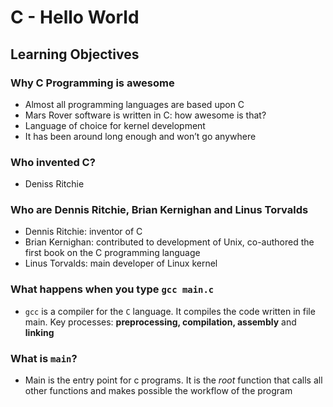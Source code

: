 # C - Hello World

## Learning Objectives

### Why C Programming is awesome

- Almost all programming languages are based upon C
- Mars Rover software is written in C: how awesome is that?
- Language of choice for kernel development
- It has been around long enough and won’t go anywhere

### Who invented C?

- Deniss Ritchie

### Who are Dennis Ritchie, Brian Kernighan and Linus Torvalds

- Dennis Ritchie: inventor of C
- Brian Kernighan: contributed to development of Unix, co-authored the first book on the C programming language
- Linus Torvalds: main developer of Linux kernel

### What happens when you type `gcc main.c`

- `gcc` is a compiler for the `C` language. It compiles the code written in file main. Key processes: **preprocessing, compilation, assembly** and **linking**

### What is `main`?

- Main is the entry point for c programs. It is the *root* function that calls all other functions and makes possible the workflow of the program

